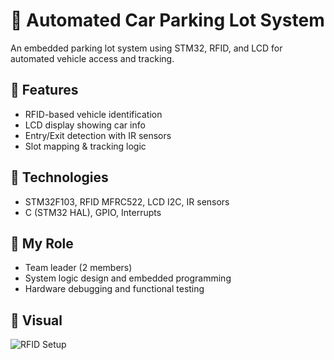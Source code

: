 # 🚗 Automated Car Parking Lot System

An embedded parking lot system using STM32, RFID, and LCD for automated vehicle access and tracking.

## 🔐 Features
- RFID-based vehicle identification
- LCD display showing car info
- Entry/Exit detection with IR sensors
- Slot mapping & tracking logic

## 🔧 Technologies
- STM32F103, RFID MFRC522, LCD I2C, IR sensors
- C (STM32 HAL), GPIO, Interrupts

## 🧠 My Role
- Team leader (2 members)
- System logic design and embedded programming
- Hardware debugging and functional testing

## 📸 Visual
![RFID Setup](hardware/rfid_wiring.png)
